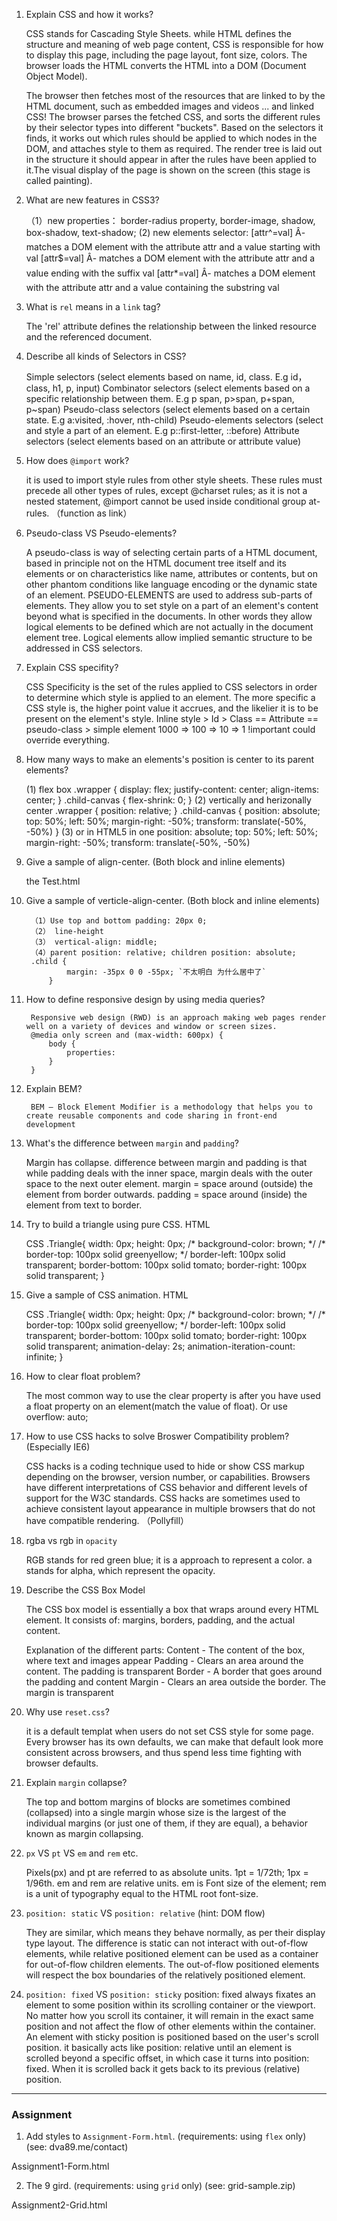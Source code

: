 1. Explain CSS and how it works?

    CSS stands for Cascading Style Sheets. while HTML defines the structure and meaning of web page content, CSS is responsible for how to display this page, including the page layout, font size, colors.
    The browser loads the HTML converts the HTML into a DOM (Document Object Model). 

    The browser then fetches most of the resources that are linked to by the HTML document, such as embedded images and videos ... and linked CSS! The browser parses the fetched CSS, and sorts the different rules by their selector types into different "buckets". Based on the selectors it finds, it works out which rules should be applied to which nodes in the DOM, and attaches style to them as required. The render tree is laid out in the structure it should appear in after the rules have been applied to it.The visual display of the page is shown on the screen (this stage is called painting).

1. What are new features in CSS3?

    （1）new properties： border-radius property, border-image, shadow, box-shadow, text-shadow;
    (2) new elements selector: [attr^=val] Â- matches a DOM element with the attribute attr and a value starting with val
                                [attr$=val] Â- matches a DOM element with the attribute attr and a value ending with the suffix val
                                [attr*=val] Â- matches a DOM element with the attribute attr and a value containing the substring val

1. What is `rel` means in a `link` tag?

    The 'rel' attribute defines the relationship between the linked resource and the referenced document.

1. Describe all kinds of Selectors in CSS?

    Simple selectors (select elements based on name, id, class. E.g id，class, h1, p, input)
    Combinator selectors (select elements based on a specific relationship between them. E.g p span, p>span, p+span, p~span)
    Pseudo-class selectors (select elements based on a certain state. E.g a:visited, :hover, nth-child)
    Pseudo-elements selectors (select and style a part of an element. E.g p::first-letter, ::before)
    Attribute selectors (select elements based on an attribute or attribute value)

1. How does `@import` work?

    it is used to import style rules from other style sheets. These rules must precede all other types of rules, except @charset rules; as it is not a nested statement, @import cannot be used inside conditional group at-rules. （function as link）

1. Pseudo-class VS Pseudo-elements?

    A pseudo-class is way of selecting certain parts of a HTML document, based in principle not on the HTML document tree itself and its elements or on characteristics like name, attributes or contents, but on other phantom conditions like language encoding or the dynamic state of an element.
    PSEUDO-ELEMENTS are used to address sub-parts of elements. They allow you to set style on a part of an element's content beyond what is specified in the documents. In other words they allow logical elements to be defined which are not actually in the document element tree. Logical elements allow implied semantic structure to be addressed in CSS selectors.


1. Explain CSS specifity?

    CSS Specificity is the set of the rules applied to CSS selectors in order to determine which style is applied to an element. The more specific a CSS style is, the higher point value it accrues, and the likelier it is to be present on the element's style.
    Inline style > Id > Class == Attribute == pseudo-class > simple element
    1000 => 100 => 10 => 1
    !important could override everything.

1. How many ways to make an elements's position is center to its parent elements?

    (1) flex box
    .wrapper {
        display: flex;
        justify-content: center;
        align-items: center;
    }
    .child-canvas {
        flex-shrink: 0;
    }
    (2) vertically and herizonally center
    .wrapper {
        position: relative;
    }
    .child-canvas {
        position: absolute;
        top: 50%;
        left: 50%;
        margin-right: -50%;
        transform: translate(-50%, -50%)
    }
    (3) or in HTML5 in one <session>
        position: absolute;
        top: 50%;
        left: 50%;
        margin-right: -50%;
        transform: translate(-50%, -50%)



1. Give a sample of align-center. (Both block and inline elements)

    the Test.html 

1. Give a sample of verticle-align-center. (Both block and inline elements)

        （1）Use top and bottom padding: 20px 0;
        （2） line-height
        （3） vertical-align: middle;
        （4）parent position: relative; children position: absolute;  
        .child {
                margin: -35px 0 0 -55px; `不太明白 为什么居中了`
            }

1. How to define responsive design by using media queries?

        Responsive web design (RWD) is an approach making web pages render well on a variety of devices and window or screen sizes.
        @media only screen and (max-width: 600px) {
            body {
                properties:
            }
        }

1. Explain BEM?

        BEM — Block Element Modifier is a methodology that helps you to create reusable components and code sharing in front-end development

1. What's the difference between `margin` and `padding`?

    Margin has collapse.
    difference between margin and padding is that while padding deals with the inner space, margin deals with the outer space to the next outer element. margin = space around (outside) the element from border outwards. padding = space around (inside) the element from text to border. 

1. Try to build a triangle using pure CSS.
    HTML
    <body>
        <div class="Triangle"></div>
    </body>
    CSS
    .Triangle{
        width: 0px;
        height: 0px;
        /* background-color: brown; */
        /* border-top: 100px solid greenyellow; */
        border-left: 100px solid transparent;
        border-bottom: 100px solid tomato;
        border-right: 100px solid transparent;
    }


1. Give a sample of CSS animation.
    HTML
    <body>
        <div class="Triangle animated shake"></div>
    </body>
    CSS 
    .Triangle{
        width: 0px;
        height: 0px;
        /* background-color: brown; */
        /* border-top: 100px solid greenyellow; */
        border-left: 100px solid transparent;
        border-bottom: 100px solid tomato;
        border-right: 100px solid transparent;
        animation-delay: 2s;
        animation-iteration-count: infinite;
    }

1. How to clear float problem?

    The most common way to use the clear property is after you have used a float property on an element(match the value of float). 
    Or use overflow: auto;

1. How to use CSS hacks to solve Broswer Compatibility problem? (Especially IE6) 

    CSS hacks is a coding technique used to hide or show CSS markup depending on the browser, version number, or capabilities. Browsers have different interpretations of CSS behavior and different levels of support for the W3C standards. CSS hacks are sometimes used to achieve consistent layout appearance in multiple browsers that do not have compatible rendering. 
    （Pollyfill）

1. rgba vs rgb in `opacity`

    RGB stands for red green blue; it is a approach to represent a color. a stands for alpha, which represent the opacity.

1. Describe the CSS Box Model

    The CSS box model is essentially a box that wraps around every HTML element. It consists of: margins, borders, padding, and the actual content. 

    Explanation of the different parts:
    Content - The content of the box, where text and images appear
    Padding - Clears an area around the content. The padding is transparent
    Border - A border that goes around the padding and content
    Margin - Clears an area outside the border. The margin is transparent

1. Why use `reset.css`?

    it is a default templat when users do not set CSS style for some page. Every browser has its own defaults, we can make that default look more consistent across browsers, and thus spend less time fighting with browser defaults. 

1. Explain `margin` collapse?

    The top and bottom margins of blocks are sometimes combined (collapsed) into a single margin whose size is the largest of the individual margins (or just one of them, if they are equal), a behavior known as margin collapsing.

1. `px` VS `pt` VS `em` and `rem` etc.

    Pixels(px) and pt are referred to as absolute units. 1pt = 1/72th; 1px = 1/96th.
    em and rem are relative units. em is Font size of the element; rem is a unit of typography equal to the HTML root font-size.



1. `position: static` VS `position: relative` (hint: DOM flow)

    They are similar, which means they behave normally, as per their display type layout. 
    The difference is static can not interact with out-of-flow elements, while relative positioned element can be used as a container for out-of-flow children elements. The out-of-flow positioned elements will respect the box boundaries of the relatively positioned element.

1. `position: fixed` VS `position: sticky`
    position: fixed always fixates an element to some position within its scrolling container or the viewport. No matter how you scroll its container, it will remain in the exact same position and not affect the flow of other elements within the container.
    An element with sticky position is positioned based on the user's scroll position. it basically acts like position: relative until an element is scrolled beyond a specific offset, in which case it turns into position: fixed. When it is scrolled back it gets back to its previous (relative) position.



---

### Assignment

1. Add styles to `Assignment-Form.html`. (requirements: using `flex` only) (see: dva89.me/contact)

Assignment1-Form.html


2. The 9 gird. (requirements: using `grid` only) (see: grid-sample.zip)

Assignment2-Grid.html